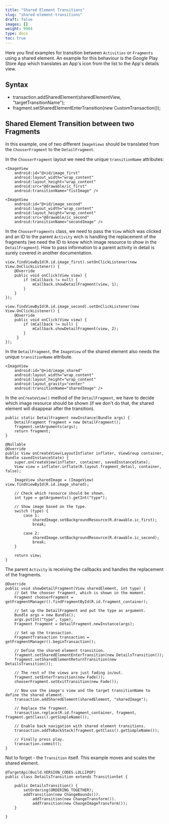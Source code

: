 ```yaml
---
title: "Shared Element Transitions"
slug: "shared-element-transitions"
draft: false
images: []
weight: 9984
type: docs
toc: true
---
```


Here you find examples for transition between `Activities` or `Fragments` using a shared element. An example for this behaviour is the Google Play Store App which translates an App's icon from the list to the App's details view.

## Syntax
- transaction.addSharedElement(sharedElementView, "targetTransitionName");
- fragment.setSharedElementEnterTransition(new CustomTransaction());

## Shared Element Transition between two Fragments
In this example, one of two different `ImageViews` should be translated from the `ChooserFragment` to the `DetailFragment`.

In the `ChooserFragment` layout  we need the unique `transitionName` attributes:

    <ImageView
        android:id="@+id/image_first"
        android:layout_width="wrap_content"
        android:layout_height="wrap_content"
        android:src="@drawable/ic_first"
        android:transitionName="fistImage" />

    <ImageView
        android:id="@+id/image_second"
        android:layout_width="wrap_content"
        android:layout_height="wrap_content"
        android:src="@drawable/ic_second"
        android:transitionName="secondImage" />

In the `ChooserFragments` class, we need to pass the `View` which was clicked and an ID to the parent `Activity` wich is handling the replacement of the fragments (we need the ID to know which image resource to show in the `DetailFragment`). How to pass information to a parent activity in detail is surely covered in another documentation.
               
    view.findViewById(R.id.image_first).setOnClickListener(new View.OnClickListener() {
        @Override
        public void onClick(View view) {
            if (mCallback != null) {
                mCallback.showDetailFragment(view, 1);
            }
        }
    });

    view.findViewById(R.id.image_second).setOnClickListener(new View.OnClickListener() {
        @Override
        public void onClick(View view) {
            if (mCallback != null) {
                mCallback.showDetailFragment(view, 2);
            }
         }
    });

In the `DetailFragment`, the `ImageView` of the shared element also needs the unique `transitionName` attribute.

    <ImageView
        android:id="@+id/image_shared"
        android:layout_width="wrap_content"
        android:layout_height="wrap_content"
        android:layout_gravity="center"
        android:transitionName="sharedImage" />

In the `onCreateView()` method of the `DetailFragment`, we have to decide which image resource should be shown (if we don't do that, the shared element will disappear after the transition).

    public static DetailFragment newInstance(Bundle args) {
        DetailFragment fragment = new DetailFragment();
        fragment.setArguments(args);
        return fragment;
    }

    @Nullable
    @Override
    public View onCreateView(LayoutInflater inflater, ViewGroup container, Bundle savedInstanceState) {
        super.onCreateView(inflater, container, savedInstanceState);
        View view = inflater.inflate(R.layout.fragment_detail, container, false);

        ImageView sharedImage = (ImageView) view.findViewById(R.id.image_shared);
    
        // Check which resource should be shown.
        int type = getArguments().getInt("type");

        // Show image based on the type.
        switch (type) {
            case 1:
                sharedImage.setBackgroundResource(R.drawable.ic_first);
                break;

            case 2:
                sharedImage.setBackgroundResource(R.drawable.ic_second);
                break;
        }

        return view;
    }

The parent `Activity` is receiving the callbacks and handles the replacement of the fragments.
    
    @Override
    public void showDetailFragment(View sharedElement, int type) {
        // Get the chooser fragment, which is shown in the moment.
        Fragment chooserFragment = getFragmentManager().findFragmentById(R.id.fragment_container);

        // Set up the DetailFragment and put the type as argument.
        Bundle args = new Bundle();
        args.putInt("type", type);
        Fragment fragment = DetailFragment.newInstance(args);

        // Set up the transaction.
        FragmentTransaction transaction = getFragmentManager().beginTransaction();

        // Define the shared element transition.
        fragment.setSharedElementEnterTransition(new DetailsTransition());
        fragment.setSharedElementReturnTransition(new DetailsTransition());

        // The rest of the views are just fading in/out.
        fragment.setEnterTransition(new Fade());
        chooserFragment.setExitTransition(new Fade());

        // Now use the image's view and the target transitionName to define the shared element.
        transaction.addSharedElement(sharedElement, "sharedImage");

        // Replace the fragment.
        transaction.replace(R.id.fragment_container, fragment, fragment.getClass().getSimpleName());

        // Enable back navigation with shared element transitions.
        transaction.addToBackStack(fragment.getClass().getSimpleName());

        // Finally press play.
        transaction.commit();
    }

Not to forget - the `Transition` itself. This example moves and scales the shared element.

    @TargetApi(Build.VERSION_CODES.LOLLIPOP)
    public class DetailsTransition extends TransitionSet {

        public DetailsTransition() {
            setOrdering(ORDERING_TOGETHER);
            addTransition(new ChangeBounds()).
                addTransition(new ChangeTransform()).
                addTransition(new ChangeImageTransform());
        }

    }



